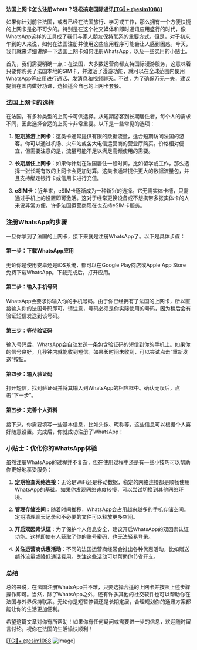 **法国上网卡怎么注册whats？轻松搞定国际通讯[[TG💪+ @esim1088](https://t.me/s/esim1088)]**

如果你计划前往法国，或者已经在法国旅行、学习或工作，那么拥有一个方便快捷的上网卡是必不可少的。特别是在这个社交媒体和即时通讯应用盛行的时代，像WhatsApp这样的工具成了我们与家人朋友保持联系的重要方式。但是，对于初来乍到的人来说，如何在法国注册并使用这些应用程序可能会让人感到困惑。今天，我们就来详细讲解一下法国上网卡如何注册WhatsApp，以及一些实用的小贴士。

首先，我们需要明确一点：在法国，大多数运营商都支持国际漫游服务，这意味着只要你购买了法国本地的SIM卡，并激活了漫游功能，就可以在全球范围内使用WhatsApp等应用进行通话、发消息和视频聊天。不过，为了确保万无一失，建议提前在国内做好功课，选择适合自己的上网卡套餐。

### 法国上网卡的选择

在法国，有多种类型的上网卡可供选择。从短期游客到长期居住者，每个人的需求不同，因此选择合适的上网卡非常重要。以下是一些常见的选项：

1. **短期旅游上网卡**：这类卡通常提供有限的数据流量，适合短期访问法国的游客。你可以通过机场、火车站或各大电信运营商的营业厅购买。价格相对便宜，但需要注意的是，流量可能不足以满足高频使用的需要。
   
2. **长期居住上网卡**：如果你计划在法国居住一段时间，比如留学或工作，那么选择一张长期有效的上网卡会更加划算。这类卡通常提供更大的数据流量包，并且支持绑定银行卡或信用卡进行充值。

3. **eSIM卡**：近年来，eSIM卡逐渐成为一种新兴的选择。它无需实体卡槽，只需通过手机上的设置即可激活。这对于经常更换设备或不想携带多张实体卡的人来说非常方便。许多法国运营商现在也支持eSIM卡服务。

### 注册WhatsApp的步骤

一旦你拿到了法国的上网卡，接下来就是注册WhatsApp了。以下是具体步骤：

#### 第一步：下载WhatsApp应用
无论你是使用安卓还是iOS系统，都可以在Google Play商店或Apple App Store免费下载WhatsApp。下载完成后，打开应用。

#### 第二步：输入手机号码
WhatsApp会要求你输入你的手机号码。由于你已经拥有了法国的上网卡，所以直接输入你的法国号码即可。请注意，号码必须是你实际使用的号码，因为稍后会有验证短信发送到该号码。

#### 第三步：等待验证码
输入号码后，WhatsApp会自动发送一条包含验证码的短信到你的手机上。如果你的信号良好，几秒钟内就能收到短信。如果长时间未收到，可以尝试点击“重新发送”按钮。

#### 第四步：输入验证码
打开短信，找到验证码并将其输入到WhatsApp的相应框中。确认无误后，点击“下一步”。

#### 第五步：完善个人资料
接下来，你需要填写一些基本信息，比如头像、昵称等。这些信息可以根据个人喜好随意设置。完成后，你就成功注册了WhatsApp！

### 小贴士：优化你的WhatsApp体验

虽然注册WhatsApp的过程并不复杂，但在使用过程中还是有一些小技巧可以帮助你更好地享受服务：

1. **定期检查网络连接**：无论是WiFi还是移动数据，稳定的网络连接都是顺畅使用WhatsApp的基础。如果你发现网络速度较慢，可以尝试切换到其他网络环境。

2. **管理存储空间**：随着时间推移，WhatsApp会占用越来越多的手机存储空间。定期清理聊天记录和不必要的文件可以释放更多空间。

3. **开启双因素认证**：为了保护个人信息安全，建议开启WhatsApp的双因素认证功能。这样即使有人获取了你的账号密码，也无法轻易登录。

4. **关注运营商优惠活动**：不同的法国运营商经常会推出各种优惠活动，比如赠送额外流量或降低通话费用。关注这些活动可以帮助你节省开支。

### 总结

总的来说，在法国注册WhatsApp并不难，只要选择合适的上网卡并按照上述步骤操作即可。当然，除了WhatsApp之外，还有许多其他的社交软件也可以帮助你在法国与外界保持联系。无论你是短暂停留还是长期定居，合理规划你的通讯方案都能让你的生活更加便利。

希望这篇文章对你有所帮助！如果你有任何疑问或需要进一步的信息，欢迎随时留言讨论。祝你在法国的生活愉快顺利！

[[TG💪+ @esim1088](https://t.me/s/esim1088) ![Image](https://i.postimg.cc/4NQfJmqS/Snipaste-2025-05-13-00-14-12.png)]